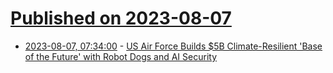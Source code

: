 # [Published on 2023-08-07](index.md)

* [2023-08-07, 07:34:00](https://tech.slashdot.org/story/23/08/06/2339234/us-air-force-builds-5b-climate-resilient-base-of-the-future-with-robot-dogs-and-ai-security?utm_source=rss1.0mainlinkanon&utm_medium=feed) - [US Air Force Builds $5B Climate-Resilient 'Base of the Future' with Robot Dogs and AI Security](https://tech.slashdot.org/story/23/08/06/2339234/us-air-force-builds-5b-climate-resilient-base-of-the-future-with-robot-dogs-and-ai-security?utm_source=rss1.0mainlinkanon&utm_medium=feed)
